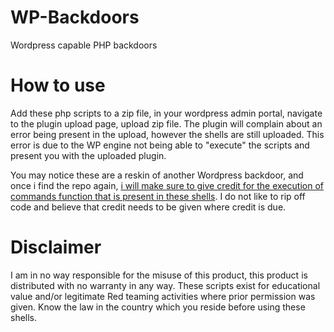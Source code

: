 # WP-Backdoors
Wordpress capable PHP backdoors

# How to use

Add these php scripts to a zip file, in your wordpress admin portal, navigate to the plugin upload page, upload zip file. The plugin will complain about an error being present in the upload, however the shells are still uploaded. This error is due to the WP engine not being able to "execute" the scripts and present you with the uploaded plugin.

You may notice these are a reskin of another Wordpress backdoor, and once i find the repo again, [i will make sure to give credit for the execution of commands function that is present in these shells](https://github.com/leonjza/wordpress-shell/blob/master/shell.php#L47). I do not like to rip off code and believe that credit needs to be given where credit is due.

# Disclaimer

I am in no way responsible for the misuse of this product, this product is distributed with no warranty in any way. These scripts exist for educational value and/or legitimate Red teaming activities where prior permission was given. Know the law in the country which you reside before using these shells.
